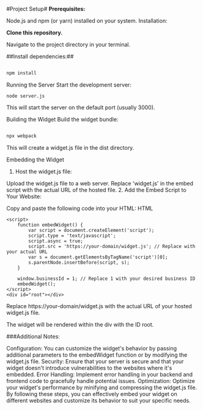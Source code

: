 #Project Setup#
**Prerequisites:**

Node.js and npm (or yarn) installed on your system.
Installation:

**Clone this repository.**

Navigate to the project directory in your terminal.

##Install dependencies:##

```Bash

npm install

```
Running the Server
Start the development server:

```
node server.js
```

This will start the server on the default port (usually 3000).

Building the Widget
Build the widget bundle:

```Bash

npx webpack

```
This will create a widget.js file in the dist directory.

Embedding the Widget
1. Host the widget.js file:

Upload the widget.js file to a web server.
Replace 'widget.js' in the embed script with the actual URL of the hosted file.
2. Add the Embed Script to Your Website:

Copy and paste the following code into your HTML:
HTML
```
<script>
    function embedWidget() {
        var script = document.createElement('script');
        script.type = 'text/javascript';
        script.async = true;
        script.src = 'https://your-domain/widget.js'; // Replace with your actual URL
        var s = document.getElementsByTagName('script')[0];
        s.parentNode.insertBefore(script, s);
    }

    window.businessId = 1; // Replace 1 with your desired business ID
    embedWidget();
</script>
<div id="root"></div>
```

Replace https://your-domain/widget.js with the actual URL of your hosted widget.js file.

The widget will be rendered within the div with the ID root.

###Additional Notes:

Configuration: You can customize the widget's behavior by passing additional parameters to the embedWidget function or by modifying the widget.js file.
Security: Ensure that your server is secure and that your widget doesn't introduce vulnerabilities to the websites where it's embedded.
Error Handling: Implement error handling in your backend and frontend code to gracefully handle potential issues.
Optimization: Optimize your widget's performance by minifying and compressing the widget.js file.
By following these steps, you can effectively embed your widget on different websites and customize its behavior to suit your specific needs.